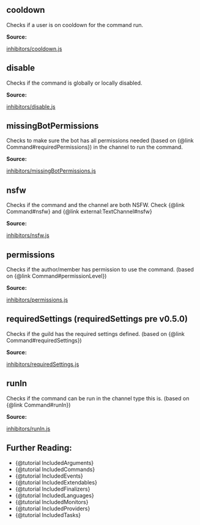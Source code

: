 ## cooldown

Checks if a user is on cooldown for the command run.

**Source:**

[inhibitors/cooldown.js](https://github.com/dirigeants/klasa/blob/master/src/inhibitors/cooldown.js)

## disable

Checks if the command is globally or locally disabled.

**Source:**

[inhibitors/disable.js](https://github.com/dirigeants/klasa/blob/master/src/inhibitors/disable.js)

## missingBotPermissions

Checks to make sure the bot has all permissions needed (based on {@link Command#requiredPermissions}) in the channel to run the command.

**Source:**

[inhibitors/missingBotPermissions.js](https://github.com/dirigeants/klasa/blob/master/src/inhibitors/missingBotPermissions.js)

## nsfw

Checks if the command and the channel are both NSFW. Check {@link Command#nsfw} and {@link external:TextChannel#nsfw}

**Source:**

[inhibitors/nsfw.js](https://github.com/dirigeants/klasa/blob/master/src/inhibitors/nsfw.js)

## permissions

Checks if the author/member has permission to use the command. (based on {@link Command#permissionLevel})

**Source:**

[inhibitors/permissions.js](https://github.com/dirigeants/klasa/blob/master/src/inhibitors/permissions.js)

## requiredSettings (requiredSettings pre v0.5.0)

Checks if the guild has the required settings defined. (based on {@link Command#requiredSettings})

**Source:**

[inhibitors/requiredSettings.js](https://github.com/dirigeants/klasa/blob/master/src/inhibitors/requiredSettings.js)

## runIn

Checks if the command can be run in the channel type this is. (based on {@link Command#runIn})

**Source:**

[inhibitors/runIn.js](https://github.com/dirigeants/klasa/blob/master/src/inhibitors/runIn.js)

## Further Reading:

- {@tutorial IncludedArguments}
- {@tutorial IncludedCommands}
- {@tutorial IncludedEvents}
- {@tutorial IncludedExtendables}
- {@tutorial IncludedFinalizers}
- {@tutorial IncludedLanguages}
- {@tutorial IncludedMonitors}
- {@tutorial IncludedProviders}
- {@tutorial IncludedTasks}
